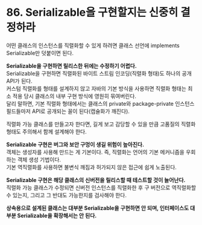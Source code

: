 # 86. Serializable을 구현할지는 신중히 결정하라

어떤 클래스의 인스턴스를 직렬화할 수 있게 하려면 클래스 선언에 implements Serializable만 덧붙이면 된다.

**Serializable을 구현하면 릴리스한 뒤에는 수정하기 어렵다.**  
Serializable을 구현하면 직렬화된 바이트 스트림 인코딩(직렬화 형태)도 하나의 공개 API가 된다.  
커스텀 직렬화를 형태를 설계하지 않고 자바의 기본 방식을 사용하면 직렬화 형태는 최소 적용 당시 클래스의 내부 구현 방식에 영원히 묶여버린다.  
달리 말하면, 기본 직렬화 형태에서는 클래스의 private와 package-private 인스턴스 필드들마저 API로 공개되는 꼴이 된다(캡슐화가 깨진다).

직렬화 가능 클래스를 만들고자 한다면, 길게 보고 감당할 수 있을 만큼 고품질의 직렬화 형태도 주의해서 함께 설계해야 한다.

**Serializable 구현은 버그와 보안 구멍이 생길 위험이 높아진다.**  
객체는 생성자를 사용해 만드는 게 기본이다. 즉, 직렬화는 언어의 기본 메커니즘을 우회하는 객체 생성 기법이다.  
기본 역직렬화를 사용하면 불변식 깨짐과 허가되지 않은 접근에 쉽게 노출된다.

**Serializable 구현은 해당 클래스의 신버전을 릴리스할 때 테스트할 것이 늘어난다.**  
직렬화 가능 클래스가 수정되면 신버전 인스턴스를 직렬화한 후 구 버전으로 역직렬화할 수 있는지, 그리고 그 반대도 가능한지를 검사해야 한다.

**상속용으로 설계된 클래스는 대부분 Serializable을 구현하면 안 되며, 인터페이스도 대부분 Serializable을 확장해서는 안 된다.**
